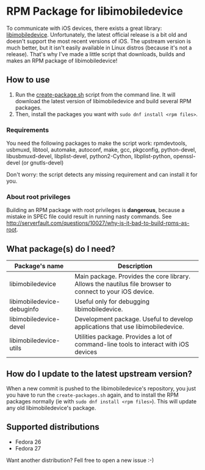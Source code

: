 # RPM Package for libimobiledevice
To communicate with iOS devices, there exists a great library: [libimobiledevice](https://github.com/libimobiledevice/libimobiledevice).
Unfortunately, the latest official release is a bit old and doesn't support the most recent versions of iOS.
The upstream version is much better, but it isn't easily available in Linux distros (because it's not a release).
That's why I've made a little script that downloads, builds and makes an RPM package of libimobiledevice!

## How to use
1. Run the [create-package.sh](https://github.com/RPM-Outpost/libimobiledevice-rpm/blob/master/create-package.sh) script from the command line. It will download the latest version of libimobiledevice and build several RPM packages.
2. Then, install the packages you want with `sudo dnf install <rpm files>`.

### Requirements
You need the following packages to make the script work:
rpmdevtools, usbmuxd, libtool, automake, autoconf, make, gcc, pkgconfig,
python-devel, libusbmuxd-devel, libplist-devel, python2-Cython, libplist-python,
openssl-devel (or gnutls-devel)  

Don't worry: the script detects any missing requirement and can install it for you.

### About root privileges
Building an RPM package with root privileges is **dangerous**, because a mistake in SPEC file could result in running nasty commands.
See http://serverfault.com/questions/10027/why-is-it-bad-to-build-rpms-as-root.

## What package(s) do I need?
| Package's name | Description |
| -------------- | ----------- |
| libimobiledevice | Main package. Provides the core library. Allows the nautilus file browser to connect to your iOS device.
| libimobiledevice-debuginfo | Useful only for debugging libimobiledevice. |
| libimobiledevice-devel | Development package. Useful to develop applications that use libimobiledevice. |
| libimobiledevice-utils | Utilities package. Provides a lot of command-line tools to interact with iOS devices |

## How do I update to the latest upstream version?
When a new commit is pushed to the libimobiledevice's repository, you just you have to run the `create-packages.sh` again, and to install the RPM packages normally (ie with `sudo dnf install <rpm files>`).
This will update any old libimobiledevice's package.

## Supported distributions
- Fedora 26
- Fedora 27

Want another distribution? Fell free to open a new issue :-)

